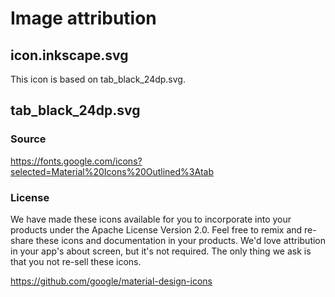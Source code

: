 # Image attribution

## icon.inkscape.svg

This icon is based on tab_black_24dp.svg.

## tab_black_24dp.svg

### Source

https://fonts.google.com/icons?selected=Material%20Icons%20Outlined%3Atab

### License

We have made these icons available for you to incorporate into your products under the Apache License Version 2.0. Feel free to remix and re-share these icons and documentation in your products. We'd love attribution in your app's about screen, but it's not required. The only thing we ask is that you not re-sell these icons.

https://github.com/google/material-design-icons
